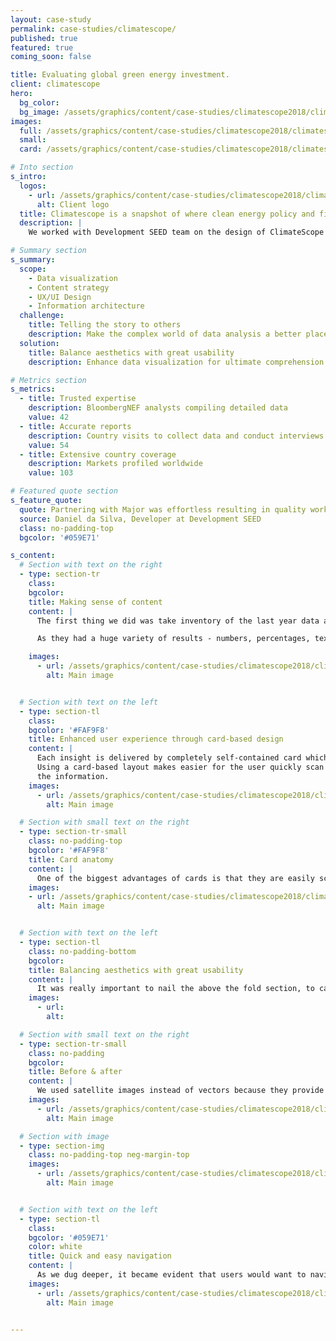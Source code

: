 ```yaml
---
layout: case-study
permalink: case-studies/climatescope/
published: true
featured: true
coming_soon: false

title: Evaluating global green energy investment.
client: climatescope 
hero:
  bg_color:
  bg_image: /assets/graphics/content/case-studies/climatescope2018/climatescope2018-hero-back.jpg
images:
  full: /assets/graphics/content/case-studies/climatescope2018/climatescope2018-hero.png
  small:
  card: /assets/graphics/content/case-studies/climatescope2018/climatescope2018-hero.png

# Into section
s_intro:
  logos:
    - url: /assets/graphics/content/case-studies/climatescope2018/climatescope2018-logo.png
      alt: Client logo
  title: Climatescope is a snapshot of where clean energy policy and finance stand today.
  description: |
    We worked with Development SEED team on the design of ClimateScope with a focus on providing a better, user-friendlier data experience.

# Summary section
s_summary:
  scope:
    - Data visualization
    - Content strategy
    - UX/UI Design
    - Information architecture
  challenge:
    title: Telling the story to others
    description: Make the complex world of data analysis a better place for the user, empowering them with confidence when investing.
  solution:
    title: Balance aesthetics with great usability
    description: Enhance data visualization for ultimate comprehension through a 0% boring UI.

# Metrics section
s_metrics:
  - title: Trusted expertise
    description: BloombergNEF analysts compiling detailed data
    value: 42
  - title: Accurate reports
    description: Country visits to collect data and conduct interviews
    value: 54
  - title: Extensive country coverage
    description: Markets profiled worldwide
    value: 103

# Featured quote section
s_feature_quote:
  quote: Partnering with Major was effortless resulting in quality work. It felt like we were working side by side.
  source: Daniel da Silva, Developer at Development SEED
  class: no-padding-top
  bgcolor: '#059E71'

s_content:
  # Section with text on the right
  - type: section-tr
    class:
    bgcolor:
    title: Making sense of content
    content: |
      The first thing we did was take inventory of the last year data and set out to bring consistency to all the information being displayed.

      As they had a huge variety of results - numbers, percentages, text, charts, tables - this was a core problem we needed to address.

    images:
      - url: /assets/graphics/content/case-studies/climatescope2018/climatescope2018-cards.png
        alt: Main image


  # Section with text on the left
  - type: section-tl
    class:
    bgcolor: '#FAF9F8'
    title: Enhanced user experience through card-based design
    content: |
      Each insight is delivered by completely self-contained card which maintain the same content structure, only differing in color by topic. It looks clean and tidy.
      Using a card-based layout makes easier for the user quickly scan the page and comprehend
      the information.
    images:
      - url: /assets/graphics/content/case-studies/climatescope2018/climatescope2018-mockups.png
        alt: Main image

  # Section with small text on the right
  - type: section-tr-small
    class: no-padding-top
    bgcolor: '#FAF9F8'
    title: Card anatomy
    content: |
      One of the biggest advantages of cards is that they are easily scaled up or down, allowing us to design a single aesthetic across multiple devices and to secure a consistent experience regardless of the device.
    images:
    - url: /assets/graphics/content/case-studies/climatescope2018/climatescope2018-card-anatomy.png
      alt: Main image


  # Section with text on the left
  - type: section-tl
    class: no-padding-bottom
    bgcolor:
    title: Balancing aesthetics with great usability
    content: |
      It was really important to nail the above the fold section, to capture the user’s attention ensuring that they’ll engage with the rest of the experience as it unfolds below.
    images:
      - url:
        alt:

  # Section with small text on the right
  - type: section-tr-small
    class: no-padding
    bgcolor:
    title: Before & after
    content: |
      We used satellite images instead of vectors because they provide the user with a more vivid geographic understanding of the country – borders, coast, environment – e ao mesmo tempo dão um tah-dah effect.
    images:
      - url: /assets/graphics/content/case-studies/climatescope2018/climatescope2018-site-hero.png
        alt: Main image

  # Section with image
  - type: section-img
    class: no-padding-top neg-margin-top
    images:
      - url: /assets/graphics/content/case-studies/climatescope2018/climatescope2018-site-country.png
        alt: Main image


  # Section with text on the left
  - type: section-tl
    class:
    bgcolor: '#059E71'
    color: white
    title: Quick and easy navigation
    content: |
      As we dug deeper, it became evident that users would want to navigate through the content by sections. Instead finding the desired content by scrolling down, we opted for a more convenient user experience: housing indicators in a sticky navigation and section anchors, keeping data indicators in easy reach and enabling them to jump between them very quickly.
    images:
      - url: /assets/graphics/content/case-studies/climatescope2018/climatescope2018-page.png
        alt: Main image


---
```

